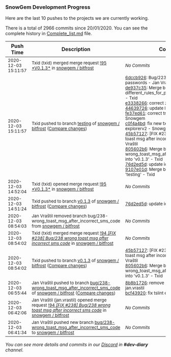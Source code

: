 
### SnowGem Development Progress

Here are the last 10 pushes to the projects we are currently working.

There is a total of 2966 commits since 20/01/2020. You can see the complete history in
 [Complete_list.md](Complete_list.md) file.

| Push Time | Description | Commits |
| --- | --- | --- |
| <sub>2020-12-03 15:11:57</sub> | <sub>Txid (txid) merged merge request [\!95 \*V0\.1\.3\*](https://gitlab.com/snowgem/bitfrost/-/merge_requests/95) in [snowgem / bitfrost](https://gitlab.com/snowgem/bitfrost)</sub> | <sub>_No Commits_</sub> |
| <sub>2020-12-03 15:11:57</sub> | <sub>Txid pushed to branch [testing](https://gitlab.com/snowgem/bitfrost/commits/testing) of [snowgem / bitfrost](https://gitlab.com/snowgem/bitfrost) ([Compare changes](https://gitlab.com/snowgem/bitfrost/compare/0ba7e63436550c2c03c6aa3a1c1e8a5460cfa4f6...9107e01db4df09c6a39c9b0cdb7bc96f020fed62))</sub> | <sub>[6dccb926](https://gitlab.com/snowgem/bitfrost/-/commit/6dccb926bf31fad257898ac4244a5e0edbaab01e): Bug/223 different rules for passwords - Jan Vraštil<br>[de937c35](https://gitlab.com/snowgem/bitfrost/-/commit/de937c35732f4279671a39c2d1fe0a065d988ad1): Merge branch 'bug/223-different_rules_for_passwords' into 'v0.1.3' - Txid<br>[e3338266](https://gitlab.com/snowgem/bitfrost/-/commit/e3338266e00ac7b2008248d0de75af8ae3e33e83): correct zec derive - Snowgem<br>[44639726](https://gitlab.com/snowgem/bitfrost/-/commit/4463972604e8aa6f976202ef4b6f450a560c62f1): update lib url - Snowgem<br>[fe37ed61](https://gitlab.com/snowgem/bitfrost/-/commit/fe37ed611e559677eae3bf27e06f3508d0a9527a): correct transaction list amount - Snowgem<br>[c0f4a4bd](https://gitlab.com/snowgem/bitfrost/-/commit/c0f4a4bd4ec197af568c34a633f6f38cc3ec2392): fix new tx show everytime for explorerv2 - Snowgem<br>[45b57127](https://gitlab.com/snowgem/bitfrost/-/commit/45b57127f3828c3754d73148a90b3f07d3d4f3a7): [FIX #238] Bug/238 wrong toast msg after incorrect sms code - Jan Vraštil<br>[805602b6](https://gitlab.com/snowgem/bitfrost/-/commit/805602b691f25d2e4bedc27d80c9fe654c1aa240): Merge branch 'bug/238-wrong_toast_msg_after_incorrect_sms_code' into 'v0.1.3' - Txid<br>[76d2ed5d](https://gitlab.com/snowgem/bitfrost/-/commit/76d2ed5dfb64f8c662ce1e2c6eb85315d71e53a4): update ios version - Snowgem<br>[9107e01d](https://gitlab.com/snowgem/bitfrost/-/commit/9107e01db4df09c6a39c9b0cdb7bc96f020fed62): Merge branch 'v0.1.3' into 'testing' - Txid</sub> |
| <sub>2020-12-03 14:52:04</sub> | <sub>Txid (txid) opened merge request [\!95 \*V0\.1\.3\*](https://gitlab.com/snowgem/bitfrost/-/merge_requests/95) in [snowgem / bitfrost](https://gitlab.com/snowgem/bitfrost)</sub> | <sub>_No Commits_</sub> |
| <sub>2020-12-03 14:51:24</sub> | <sub>Txid pushed to branch [v0\.1\.3](https://gitlab.com/snowgem/bitfrost/commits/v0.1.3) of [snowgem / bitfrost](https://gitlab.com/snowgem/bitfrost) ([Compare changes](https://gitlab.com/snowgem/bitfrost/compare/805602b691f25d2e4bedc27d80c9fe654c1aa240...76d2ed5dfb64f8c662ce1e2c6eb85315d71e53a4))</sub> | <sub>[76d2ed5d](https://gitlab.com/snowgem/bitfrost/-/commit/76d2ed5dfb64f8c662ce1e2c6eb85315d71e53a4): update ios version - Snowgem</sub> |
| <sub>2020-12-03 08:54:03</sub> | <sub>Jan Vraštil removed branch bug/238-wrong_toast_msg_after_incorrect_sms_code from [snowgem / bitfrost](https://gitlab.com/snowgem/bitfrost)</sub> | <sub>_No Commits_</sub> |
| <sub>2020-12-03 08:54:02</sub> | <sub>Txid (txid) merged merge request [!94 *[FIX #238] Bug/238 wrong toast msg after incorrect sms code*](https://gitlab.com/snowgem/bitfrost/-/merge_requests/94) in [snowgem / bitfrost](https://gitlab.com/snowgem/bitfrost)</sub> | <sub>_No Commits_</sub> |
| <sub>2020-12-03 08:54:02</sub> | <sub>Txid pushed to branch [v0\.1\.3](https://gitlab.com/snowgem/bitfrost/commits/v0.1.3) of [snowgem / bitfrost](https://gitlab.com/snowgem/bitfrost) ([Compare changes](https://gitlab.com/snowgem/bitfrost/compare/c0f4a4bd4ec197af568c34a633f6f38cc3ec2392...805602b691f25d2e4bedc27d80c9fe654c1aa240))</sub> | <sub>[45b57127](https://gitlab.com/snowgem/bitfrost/-/commit/45b57127f3828c3754d73148a90b3f07d3d4f3a7): [FIX #238] Bug/238 wrong toast msg after incorrect sms code - Jan Vraštil<br>[805602b6](https://gitlab.com/snowgem/bitfrost/-/commit/805602b691f25d2e4bedc27d80c9fe654c1aa240): Merge branch 'bug/238-wrong_toast_msg_after_incorrect_sms_code' into 'v0.1.3' - Txid</sub> |
| <sub>2020-12-03 06:55:44</sub> | <sub>Jan Vraštil pushed to branch [bug/238\-wrong\_toast\_msg\_after\_incorrect\_sms\_code](https://gitlab.com/snowgem/bitfrost/commits/bug/238-wrong_toast_msg_after_incorrect_sms_code) of [snowgem / bitfrost](https://gitlab.com/snowgem/bitfrost) ([Compare changes](https://gitlab.com/snowgem/bitfrost/compare/0351c4b31241f291bbfac7c3a6324405aea97539...bcf439209c8fff5e3217966dc0e85a5d649287bb))</sub> | <sub>[8b8b1726](https://gitlab.com/snowgem/bitfrost/-/commit/8b8b17269fc4eb9a2cf3c8ee0d5852c6ee032e13): remove unwanted code - jan.vrastil<br>[bcf43920](https://gitlab.com/snowgem/bitfrost/-/commit/bcf439209c8fff5e3217966dc0e85a5d649287bb): fix tslint errors - jan.vrastil</sub> |
| <sub>2020-12-03 06:42:06</sub> | <sub>Jan Vraštil (jan.vrastil) opened merge request [!94 *[FIX #238] Bug/238 wrong toast msg after incorrect sms code*](https://gitlab.com/snowgem/bitfrost/-/merge_requests/94) in [snowgem / bitfrost](https://gitlab.com/snowgem/bitfrost)</sub> | <sub>_No Commits_</sub> |
| <sub>2020-12-03 06:41:34</sub> | <sub>Jan Vraštil pushed new branch [bug/238\-wrong\_toast\_msg\_after\_incorrect\_sms\_code](https://gitlab.com/snowgem/bitfrost/commits/bug/238-wrong_toast_msg_after_incorrect_sms_code) to [snowgem / bitfrost](https://gitlab.com/snowgem/bitfrost)</sub> | <sub>_No Commits_</sub> |

_You can see more details and commits in our [Discord](https://discord.gg/zumGnbg) in **#dev-diary** channel._
